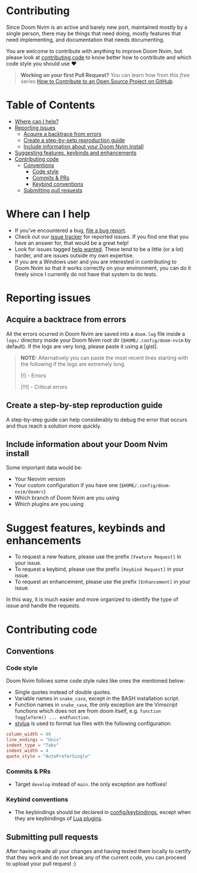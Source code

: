 # Contributing

Since Doom Nvim is an active and barely new port, maintained mostly by a single
person, there may be things that need doing, mostly features that need
implementing, and documentation that needs documenting.

You are welcome to contribute with anything to improve Doom Nvim, but please
look at [contributing code](#contributing-code) to know better how to contribute
and which code style you should use :heart:

> **Working on your first Pull Request?** You can learn how from this _free_ series
> [How to Contribute to an Open Source Project on GitHub](https://kcd.im/pull-request).

# Table of Contents

- [Where can I help?](#where-can-i-help)
- [Reporting issues](#reporting-issues)
  - [Acquire a backtrace from errors](#acquire-a-backtrace-from-errors)
  - [Create a step-by-setp reproduction guide](#create-a-ste-by-step-reproduction-guide)
  - [Include information about your Doom Nvim install](include-information-about-your-doom-nvim-install)
- [Suggesting features, keybinds and enhancements](#suggesting-features-keybinds-and-enhancements)
- [Contributing code](#contributing-code)
  - [Conventions](#conventions)
    - [Code style](#code-style)
    - [Commits & PRs](#commits--prs)
    - [Keybind conventions](#keybind-conventions)
  - [Submitting pull requests](#submitting-pull-requests)

# Where can I help

- If you’ve encountered a bug, [file a bug report](https://github.com/NTBBloodbath/doom-nvim/issues/new/choose).
- Check out our [issue tracker](https://github.com/NTBBloodbath/doom-nvim/issues)
  for reported issues. If you find one that you have an answer for, that would
  be a great help!
- Look for issues tagged [help wanted](https://github.com/NTBBloodbath/doom-nvim/labels/help%20wanted).
  These tend to be a little (or a lot) harder, and are issues outside my own expertise.
- If you are a Windows user and you are interested in contributing to Doom Nvim
  so that it works correctly on your environment, you can do it freely since I
  currently do not have that system to do tests.

# Reporting issues

## Acquire a backtrace from errors

All the errors ocurred in Doom Nvim are saved into a `doom.log` file inside a `logs/`
directory inside your Doom Nvim root dir (`$HOME/.config/doom-nvim` by default).
If the logs are very long, please paste it using a [gist].

> **NOTE:** Alternatively you can paste the most recent lines starting with the
> following if the logs are extremely long.
>
> [!] - Errors
>
> [!!!] - Critical errors

## Create a step-by-step reproduction guide

A step-by-step guide can help considerably to debug the error that occurs and
thus reach a solution more quickly.

## Include information about your Doom Nvim install

Some important data would be:

- Your Neovim version
- Your custom configuration if you have one (`$HOME/.config/doom-nvim/doomrc`)
- Which branch of Doom Nvim are you using
- Which plugins are you using

# Suggest features, keybinds and enhancements

- To request a new feature, please use the prefix `[Feature Request]` in your issue.
- To request a keybind, please use the prefix `[Keybind Request]` in your issue.
- To request an enhancement, please use the prefix `[Enhancement]` in your issue.

In this way, it is much easier and more organized to identify the
type of issue and handle the requests.

# Contributing code

## Conventions

### Code style

Doom Nvim follows some code style rules like ones the mentioned below:

- Single quotes instead of double quotes.
- Variable names in `snake_case`, except in the BASH installation script.
- Function names in `snake_case`, the only exception are the Vimscript functions
  which does not are from doom itself, e.g. `function ToggleTerm() ... endfunction`.
- [stylua] is used to format lua files with the following configuration:

```toml
column_width = 80
line_endings = "Unix"
indent_type = "Tabs"
indent_width = 4
quote_style = "AutoPreferSingle"

```

### Commits & PRs

- Target `develop` instead of `main`.
  the only exception are hotfixes!

### Keybind conventions

- The keybindings should be declared in [config/keybindings](../lua/doom/keybindings.lua),
  except when they are keybindings of [Lua plugins](../lua/plugins/configs).

## Submitting pull requests

After having made all your changes and having tested them locally to certify that
they work and do not break any of the current code, you can proceed to upload
your pull request :)

[stylua]: https://github.com/JohnnyMorganz/StyLua
